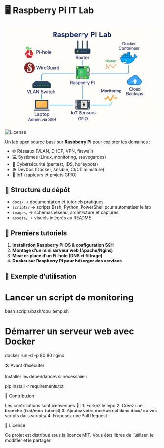 # 🖥️ Raspberry Pi IT Lab  

![Raspberry Pi Lab](assets/raspberry_lab.PNG)  
![License](https://img.shields.io/badge/License-MIT-green.svg)  

Un lab open source basé sur **Raspberry Pi** pour explorer les domaines :  
- 🌐 Réseaux (VLAN, DHCP, VPN, firewall)  
- 💻 Systèmes (Linux, monitoring, sauvegardes)  
- 🔐 Cybersécurité (pentest, IDS, honeypots)  
- ⚙️ DevOps (Docker, Ansible, CI/CD miniature)  
- 📡 IoT (capteurs et projets GPIO)  

## 📂 Structure du dépôt  

- `docs/` → documentation et tutoriels pratiques  
- `scripts/` → scripts Bash, Python, PowerShell pour automatiser le lab  
- `images/` → schémas réseau, architecture et captures  
- `assets/` → visuels intégrés au README  

## 🚀 Premiers tutoriels  

1. **Installation Raspberry Pi OS & configuration SSH**  
2. **Montage d’un mini serveur web (Apache/Nginx)**  
3. **Mise en place d’un Pi-hole (DNS et filtrage)**  
4. **Docker sur Raspberry Pi pour héberger des services**  

## 📜 Exemple d’utilisation  

# Lancer un script de monitoring
bash scripts/bash/cpu_temp.sh

# Démarrer un serveur web avec Docker
docker run -d -p 80:80 nginx

🛠️ Avant d’exécuter

Installer les dépendances si nécessaire :

pip install -r requirements.txt

🤝 Contribution

Les contributions sont bienvenues 🎉 :
	1.	Forkez le repo
	2.	Créez une branche (feat/mon-tutoriel)
	3.	Ajoutez votre doc/tutoriel dans docs/ ou vos scripts dans scripts/
	4.	Proposez une Pull Request

📜 Licence

Ce projet est distribué sous la licence MIT.
Vous êtes libres de l’utiliser, le modifier et le partager.
